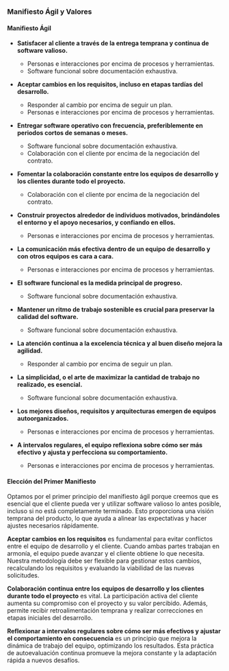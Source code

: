 ### Manifiesto Ágil y Valores

#### Manifiesto Ágil

- **Satisfacer al cliente a través de la entrega temprana y continua de software valioso.**
  - Personas e interacciones por encima de procesos y herramientas.
  - Software funcional sobre documentación exhaustiva.

- **Aceptar cambios en los requisitos, incluso en etapas tardías del desarrollo.**
  - Responder al cambio por encima de seguir un plan.
  - Personas e interacciones por encima de procesos y herramientas.

- **Entregar software operativo con frecuencia, preferiblemente en periodos cortos de semanas o meses.**
  - Software funcional sobre documentación exhaustiva.
  - Colaboración con el cliente por encima de la negociación del contrato.

- **Fomentar la colaboración constante entre los equipos de desarrollo y los clientes durante todo el proyecto.**
  - Colaboración con el cliente por encima de la negociación del contrato.

- **Construir proyectos alrededor de individuos motivados, brindándoles el entorno y el apoyo necesarios, y confiando en ellos.**
  - Personas e interacciones por encima de procesos y herramientas.

- **La comunicación más efectiva dentro de un equipo de desarrollo y con otros equipos es cara a cara.**
  - Personas e interacciones por encima de procesos y herramientas.

- **El software funcional es la medida principal de progreso.**
  - Software funcional sobre documentación exhaustiva.

- **Mantener un ritmo de trabajo sostenible es crucial para preservar la calidad del software.**
  - Software funcional sobre documentación exhaustiva.

- **La atención continua a la excelencia técnica y al buen diseño mejora la agilidad.**
  - Responder al cambio por encima de seguir un plan.

- **La simplicidad, o el arte de maximizar la cantidad de trabajo no realizado, es esencial.**
  - Software funcional sobre documentación exhaustiva.

- **Los mejores diseños, requisitos y arquitecturas emergen de equipos autoorganizados.**
  - Personas e interacciones por encima de procesos y herramientas.

- **A intervalos regulares, el equipo reflexiona sobre cómo ser más efectivo y ajusta y perfecciona su comportamiento.**
  - Personas e interacciones por encima de procesos y herramientas.

#### Elección del Primer Manifiesto

Optamos por el primer principio del manifiesto ágil porque creemos que es esencial que el cliente pueda ver y utilizar software valioso lo antes posible, incluso si no está completamente terminado. Esto proporciona una visión temprana del producto, lo que ayuda a alinear las expectativas y hacer ajustes necesarios rápidamente.

**Aceptar cambios en los requisitos** es fundamental para evitar conflictos entre el equipo de desarrollo y el cliente. Cuando ambas partes trabajan en armonía, el equipo puede avanzar y el cliente obtiene lo que necesita. Nuestra metodología debe ser flexible para gestionar estos cambios, recalculando los requisitos y evaluando la viabilidad de las nuevas solicitudes.

**Colaboración continua entre los equipos de desarrollo y los clientes durante todo el proyecto** es vital. La participación activa del cliente aumenta su compromiso con el proyecto y su valor percibido. Además, permite recibir retroalimentación temprana y realizar correcciones en etapas iniciales del desarrollo.

**Reflexionar a intervalos regulares sobre cómo ser más efectivos y ajustar el comportamiento en consecuencia** es un principio que mejora la dinámica de trabajo del equipo, optimizando los resultados. Esta práctica de autoevaluación continua promueve la mejora constante y la adaptación rápida a nuevos desafíos.